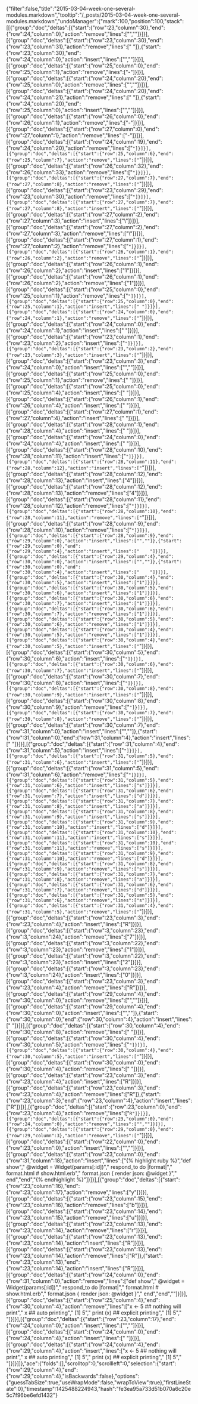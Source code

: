 {"filter":false,"title":"2015-03-04-week-one-several-modules.markdown","tooltip":"/_posts/2015-03-04-week-one-several-modules.markdown","undoManager":{"mark":100,"position":100,"stack":[[{"group":"doc","deltas":[{"start":{"row":23,"column":30},"end":{"row":24,"column":0},"action":"remove","lines":["",""]}]}],[{"group":"doc","deltas":[{"start":{"row":23,"column":30},"end":{"row":23,"column":31},"action":"remove","lines":[" "]},{"start":{"row":23,"column":30},"end":{"row":24,"column":0},"action":"insert","lines":["",""]}]}],[{"group":"doc","deltas":[{"start":{"row":25,"column":0},"end":{"row":25,"column":1},"action":"remove","lines":["-"]}]}],[{"group":"doc","deltas":[{"start":{"row":24,"column":20},"end":{"row":25,"column":0},"action":"remove","lines":["",""]}]}],[{"group":"doc","deltas":[{"start":{"row":24,"column":20},"end":{"row":24,"column":21},"action":"remove","lines":[" "]},{"start":{"row":24,"column":20},"end":{"row":25,"column":0},"action":"insert","lines":["",""]}]}],[{"group":"doc","deltas":[{"start":{"row":26,"column":0},"end":{"row":26,"column":1},"action":"remove","lines":["-"]}]}],[{"group":"doc","deltas":[{"start":{"row":27,"column":0},"end":{"row":27,"column":1},"action":"remove","lines":["-"]}]}],[{"group":"doc","deltas":[{"start":{"row":24,"column":19},"end":{"row":24,"column":20},"action":"remove","lines":["`"]}]}],[{"group":"doc","deltas":[{"start":{"row":25,"column":6},"end":{"row":25,"column":7},"action":"remove","lines":["`"]}]}],[{"group":"doc","deltas":[{"start":{"row":26,"column":32},"end":{"row":26,"column":33},"action":"remove","lines":["`"]}]}],[{"group":"doc","deltas":[{"start":{"row":27,"column":7},"end":{"row":27,"column":8},"action":"remove","lines":["`"]}]}],[{"group":"doc","deltas":[{"start":{"row":23,"column":29},"end":{"row":23,"column":30},"action":"remove","lines":["`"]}]}],[{"group":"doc","deltas":[{"start":{"row":27,"column":7},"end":{"row":27,"column":8},"action":"insert","lines":["`"]}]}],[{"group":"doc","deltas":[{"start":{"row":27,"column":2},"end":{"row":27,"column":3},"action":"insert","lines":["\\"]}]}],[{"group":"doc","deltas":[{"start":{"row":27,"column":2},"end":{"row":27,"column":3},"action":"remove","lines":["\\"]}]}],[{"group":"doc","deltas":[{"start":{"row":27,"column":1},"end":{"row":27,"column":2},"action":"remove","lines":["`"]}]}],[{"group":"doc","deltas":[{"start":{"row":26,"column":1},"end":{"row":26,"column":2},"action":"remove","lines":["`"]}]}],[{"group":"doc","deltas":[{"start":{"row":26,"column":1},"end":{"row":26,"column":2},"action":"insert","lines":["1"]}]}],[{"group":"doc","deltas":[{"start":{"row":26,"column":1},"end":{"row":26,"column":2},"action":"remove","lines":["1"]}]}],[{"group":"doc","deltas":[{"start":{"row":25,"column":0},"end":{"row":25,"column":1},"action":"remove","lines":["`"]}]}],[{"group":"doc","deltas":[{"start":{"row":25,"column":0},"end":{"row":25,"column":1},"action":"insert","lines":[" "]}]}],[{"group":"doc","deltas":[{"start":{"row":24,"column":0},"end":{"row":24,"column":1},"action":"remove","lines":["`"]}]}],[{"group":"doc","deltas":[{"start":{"row":24,"column":0},"end":{"row":24,"column":1},"action":"insert","lines":[" "]}]}],[{"group":"doc","deltas":[{"start":{"row":23,"column":1},"end":{"row":23,"column":2},"action":"insert","lines":["`"]}]}],[{"group":"doc","deltas":[{"start":{"row":23,"column":2},"end":{"row":23,"column":3},"action":"insert","lines":["`"]}]}],[{"group":"doc","deltas":[{"start":{"row":23,"column":3},"end":{"row":24,"column":0},"action":"insert","lines":["",""]}]}],[{"group":"doc","deltas":[{"start":{"row":25,"column":0},"end":{"row":25,"column":1},"action":"remove","lines":[" "]}]}],[{"group":"doc","deltas":[{"start":{"row":25,"column":0},"end":{"row":25,"column":4},"action":"insert","lines":["    "]}]}],[{"group":"doc","deltas":[{"start":{"row":26,"column":1},"end":{"row":26,"column":4},"action":"insert","lines":["   "]}]}],[{"group":"doc","deltas":[{"start":{"row":27,"column":1},"end":{"row":27,"column":4},"action":"insert","lines":["   "]}]}],[{"group":"doc","deltas":[{"start":{"row":28,"column":1},"end":{"row":28,"column":4},"action":"insert","lines":["   "]}]}],[{"group":"doc","deltas":[{"start":{"row":24,"column":0},"end":{"row":24,"column":4},"action":"insert","lines":["    "]}]}],[{"group":"doc","deltas":[{"start":{"row":28,"column":10},"end":{"row":28,"column":11},"action":"insert","lines":["`"]}]}],[{"group":"doc","deltas":[{"start":{"row":28,"column":11},"end":{"row":28,"column":12},"action":"insert","lines":["`"]}]}],[{"group":"doc","deltas":[{"start":{"row":28,"column":12},"end":{"row":28,"column":13},"action":"insert","lines":["4"]}]}],[{"group":"doc","deltas":[{"start":{"row":28,"column":12},"end":{"row":28,"column":13},"action":"remove","lines":["4"]}]}],[{"group":"doc","deltas":[{"start":{"row":28,"column":11},"end":{"row":28,"column":12},"action":"remove","lines":["`"]}]}],[{"group":"doc","deltas":[{"start":{"row":28,"column":10},"end":{"row":28,"column":11},"action":"remove","lines":["`"]}]}],[{"group":"doc","deltas":[{"start":{"row":28,"column":9},"end":{"row":28,"column":10},"action":"remove","lines":["`"]}]}],[{"group":"doc","deltas":[{"start":{"row":28,"column":9},"end":{"row":29,"column":0},"action":"insert","lines":["",""]},{"start":{"row":29,"column":0},"end":{"row":29,"column":4},"action":"insert","lines":["    "]}]}],[{"group":"doc","deltas":[{"start":{"row":29,"column":4},"end":{"row":30,"column":0},"action":"insert","lines":["",""]},{"start":{"row":30,"column":0},"end":{"row":30,"column":4},"action":"insert","lines":["    "]}]}],[{"group":"doc","deltas":[{"start":{"row":30,"column":4},"end":{"row":30,"column":5},"action":"insert","lines":["1"]}]}],[{"group":"doc","deltas":[{"start":{"row":30,"column":5},"end":{"row":30,"column":6},"action":"insert","lines":["1"]}]}],[{"group":"doc","deltas":[{"start":{"row":30,"column":6},"end":{"row":30,"column":7},"action":"insert","lines":["1"]}]}],[{"group":"doc","deltas":[{"start":{"row":30,"column":6},"end":{"row":30,"column":7},"action":"remove","lines":["1"]}]}],[{"group":"doc","deltas":[{"start":{"row":30,"column":5},"end":{"row":30,"column":6},"action":"remove","lines":["1"]}]}],[{"group":"doc","deltas":[{"start":{"row":30,"column":4},"end":{"row":30,"column":5},"action":"remove","lines":["1"]}]}],[{"group":"doc","deltas":[{"start":{"row":30,"column":4},"end":{"row":30,"column":5},"action":"insert","lines":["`"]}]}],[{"group":"doc","deltas":[{"start":{"row":30,"column":5},"end":{"row":30,"column":6},"action":"insert","lines":["`"]}]}],[{"group":"doc","deltas":[{"start":{"row":30,"column":6},"end":{"row":30,"column":7},"action":"insert","lines":["`"]}]}],[{"group":"doc","deltas":[{"start":{"row":30,"column":7},"end":{"row":30,"column":8},"action":"insert","lines":["`"]}]}],[{"group":"doc","deltas":[{"start":{"row":30,"column":8},"end":{"row":30,"column":9},"action":"insert","lines":["`"]}]}],[{"group":"doc","deltas":[{"start":{"row":30,"column":8},"end":{"row":30,"column":9},"action":"remove","lines":["`"]}]}],[{"group":"doc","deltas":[{"start":{"row":30,"column":7},"end":{"row":30,"column":8},"action":"remove","lines":["`"]}]}],[{"group":"doc","deltas":[{"start":{"row":30,"column":7},"end":{"row":31,"column":0},"action":"insert","lines":["",""]},{"start":{"row":31,"column":0},"end":{"row":31,"column":4},"action":"insert","lines":["    "]}]}],[{"group":"doc","deltas":[{"start":{"row":31,"column":4},"end":{"row":31,"column":5},"action":"insert","lines":["`"]}]}],[{"group":"doc","deltas":[{"start":{"row":31,"column":5},"end":{"row":31,"column":6},"action":"insert","lines":["`"]}]}],[{"group":"doc","deltas":[{"start":{"row":31,"column":5},"end":{"row":31,"column":6},"action":"remove","lines":["`"]}]}],[{"group":"doc","deltas":[{"start":{"row":31,"column":5},"end":{"row":31,"column":6},"action":"insert","lines":["s"]}]}],[{"group":"doc","deltas":[{"start":{"row":31,"column":6},"end":{"row":31,"column":7},"action":"insert","lines":["d"]}]}],[{"group":"doc","deltas":[{"start":{"row":31,"column":7},"end":{"row":31,"column":8},"action":"insert","lines":["a"]}]}],[{"group":"doc","deltas":[{"start":{"row":31,"column":8},"end":{"row":31,"column":9},"action":"insert","lines":["s"]}]}],[{"group":"doc","deltas":[{"start":{"row":31,"column":9},"end":{"row":31,"column":10},"action":"insert","lines":["d"]}]}],[{"group":"doc","deltas":[{"start":{"row":31,"column":10},"end":{"row":31,"column":11},"action":"insert","lines":["s"]}]}],[{"group":"doc","deltas":[{"start":{"row":31,"column":10},"end":{"row":31,"column":11},"action":"remove","lines":["s"]}]}],[{"group":"doc","deltas":[{"start":{"row":31,"column":9},"end":{"row":31,"column":10},"action":"remove","lines":["d"]}]}],[{"group":"doc","deltas":[{"start":{"row":31,"column":8},"end":{"row":31,"column":9},"action":"remove","lines":["s"]}]}],[{"group":"doc","deltas":[{"start":{"row":31,"column":7},"end":{"row":31,"column":8},"action":"remove","lines":["a"]}]}],[{"group":"doc","deltas":[{"start":{"row":31,"column":6},"end":{"row":31,"column":7},"action":"remove","lines":["d"]}]}],[{"group":"doc","deltas":[{"start":{"row":31,"column":5},"end":{"row":31,"column":6},"action":"remove","lines":["s"]}]}],[{"group":"doc","deltas":[{"start":{"row":31,"column":4},"end":{"row":31,"column":5},"action":"remove","lines":["`"]}]}],[{"group":"doc","deltas":[{"start":{"row":23,"column":3},"end":{"row":23,"column":4},"action":"insert","lines":["R"]}]}],[{"group":"doc","deltas":[{"start":{"row":3,"column":23},"end":{"row":3,"column":24},"action":"remove","lines":["7"]}]}],[{"group":"doc","deltas":[{"start":{"row":3,"column":22},"end":{"row":3,"column":23},"action":"remove","lines":["1"]}]}],[{"group":"doc","deltas":[{"start":{"row":3,"column":22},"end":{"row":3,"column":23},"action":"insert","lines":["2"]}]}],[{"group":"doc","deltas":[{"start":{"row":3,"column":23},"end":{"row":3,"column":24},"action":"insert","lines":["0"]}]}],[{"group":"doc","deltas":[{"start":{"row":23,"column":3},"end":{"row":23,"column":4},"action":"remove","lines":["R"]}]}],[{"group":"doc","deltas":[{"start":{"row":29,"column":4},"end":{"row":30,"column":0},"action":"remove","lines":["",""]}]}],[{"group":"doc","deltas":[{"start":{"row":29,"column":4},"end":{"row":30,"column":0},"action":"insert","lines":["",""]},{"start":{"row":30,"column":0},"end":{"row":30,"column":4},"action":"insert","lines":["    "]}]}],[{"group":"doc","deltas":[{"start":{"row":30,"column":4},"end":{"row":30,"column":8},"action":"remove","lines":["    "]}]}],[{"group":"doc","deltas":[{"start":{"row":30,"column":4},"end":{"row":30,"column":5},"action":"remove","lines":["`"]}]}],[{"group":"doc","deltas":[{"start":{"row":30,"column":4},"end":{"row":30,"column":5},"action":"insert","lines":["`"]}]}],[{"group":"doc","deltas":[{"start":{"row":30,"column":0},"end":{"row":30,"column":4},"action":"remove","lines":["    "]}]}],[{"group":"doc","deltas":[{"start":{"row":23,"column":3},"end":{"row":23,"column":4},"action":"insert","lines":["R"]}]}],[{"group":"doc","deltas":[{"start":{"row":23,"column":3},"end":{"row":23,"column":4},"action":"remove","lines":["R"]},{"start":{"row":23,"column":3},"end":{"row":23,"column":4},"action":"insert","lines":["R"]}]}],[{"group":"doc","deltas":[{"start":{"row":23,"column":0},"end":{"row":23,"column":4},"action":"remove","lines":["```R"]}]}],[{"group":"doc","deltas":[{"start":{"row":23,"column":0},"end":{"row":24,"column":0},"action":"remove","lines":["",""]}]}],[{"group":"doc","deltas":[{"start":{"row":29,"column":0},"end":{"row":29,"column":3},"action":"remove","lines":["```"]}]}],[{"group":"doc","deltas":[{"start":{"row":22,"column":0},"end":{"row":23,"column":0},"action":"insert","lines":["",""]}]}],[{"group":"doc","deltas":[{"start":{"row":23,"column":0},"end":{"row":31,"column":18},"action":"insert","lines":["{% highlight ruby %}","def show","  @widget = Widget(params[:id])","  respond_to do |format|","    format.html # show.html.erb","    format.json { render json: @widget }","  end","end","{% endhighlight %}"]}]}],[{"group":"doc","deltas":[{"start":{"row":23,"column":16},"end":{"row":23,"column":17},"action":"remove","lines":["y"]}]}],[{"group":"doc","deltas":[{"start":{"row":23,"column":15},"end":{"row":23,"column":16},"action":"remove","lines":["b"]}]}],[{"group":"doc","deltas":[{"start":{"row":23,"column":14},"end":{"row":23,"column":15},"action":"remove","lines":["u"]}]}],[{"group":"doc","deltas":[{"start":{"row":23,"column":13},"end":{"row":23,"column":14},"action":"remove","lines":["r"]}]}],[{"group":"doc","deltas":[{"start":{"row":23,"column":13},"end":{"row":23,"column":14},"action":"insert","lines":["R"]}]}],[{"group":"doc","deltas":[{"start":{"row":23,"column":13},"end":{"row":23,"column":14},"action":"remove","lines":["R"]},{"start":{"row":23,"column":13},"end":{"row":23,"column":14},"action":"insert","lines":["R"]}]}],[{"group":"doc","deltas":[{"start":{"row":24,"column":0},"end":{"row":31,"column":0},"action":"remove","lines":["def show","  @widget = Widget(params[:id])","  respond_to do |format|","    format.html # show.html.erb","    format.json { render json: @widget }","  end","end",""]}]}],[{"group":"doc","deltas":[{"start":{"row":25,"column":4},"end":{"row":30,"column":4},"action":"remove","lines":["x <- 5 ## nothing will print","    x ## auto printing","    [1] 5","    print (x) ## explicit printing","    [1] 5","    "]}]}],[{"group":"doc","deltas":[{"start":{"row":23,"column":17},"end":{"row":24,"column":0},"action":"insert","lines":["",""]}]}],[{"group":"doc","deltas":[{"start":{"row":24,"column":0},"end":{"row":24,"column":4},"action":"insert","lines":["    "]}]}],[{"group":"doc","deltas":[{"start":{"row":24,"column":4},"end":{"row":29,"column":4},"action":"insert","lines":["x <- 5 ## nothing will print","    x ## auto printing","    [1] 5","    print (x) ## explicit printing","    [1] 5","    "]}]}]]},"ace":{"folds":[],"scrolltop":0,"scrollleft":0,"selection":{"start":{"row":29,"column":4},"end":{"row":29,"column":4},"isBackwards":false},"options":{"guessTabSize":true,"useWrapMode":false,"wrapToView":true},"firstLineState":0},"timestamp":1425488224943,"hash":"fe3ea95a733d51b070a6c20e5c7f96be6efd1432"}